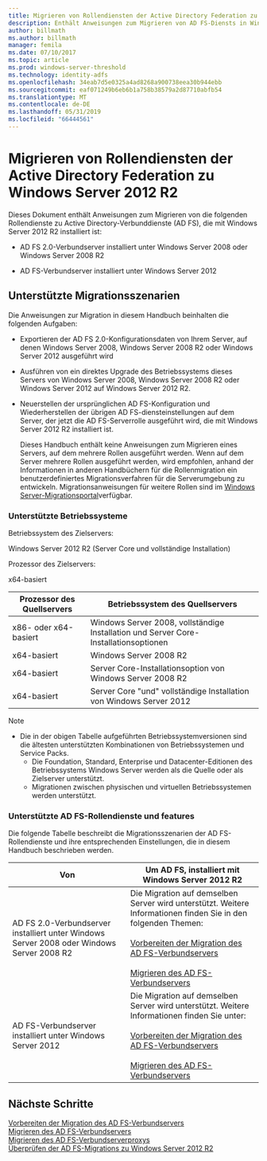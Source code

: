 ```yaml
---
title: Migrieren von Rollendiensten der Active Directory Federation zu Windows Server 2012 R2
description: Enthält Anweisungen zum Migrieren von AD FS-Diensts in Windows Server 2012 R2.
author: billmath
ms.author: billmath
manager: femila
ms.date: 07/10/2017
ms.topic: article
ms.prod: windows-server-threshold
ms.technology: identity-adfs
ms.openlocfilehash: 34eab7d5e0325a4ad8268a900738eea30b944ebb
ms.sourcegitcommit: eaf071249b6eb6b1a758b38579a2d87710abfb54
ms.translationtype: MT
ms.contentlocale: de-DE
ms.lasthandoff: 05/31/2019
ms.locfileid: "66444561"
---
```

# <a name="migrate-active-directory-federation-services-role-services-to-windows-server-2012-r2"></a>Migrieren von Rollendiensten der Active Directory Federation zu Windows Server 2012 R2
 Dieses Dokument enthält Anweisungen zum Migrieren von die folgenden Rollendienste zu Active Directory-Verbunddienste (AD FS), die mit Windows Server 2012 R2 installiert ist:  
  
-   AD FS 2.0-Verbundserver installiert unter Windows Server 2008 oder Windows Server 2008 R2  
  
-   AD FS-Verbundserver installiert unter Windows Server 2012  
  
## <a name="supported-migration-scenarios"></a>Unterstützte Migrationsszenarien  
 Die Anweisungen zur Migration in diesem Handbuch beinhalten die folgenden Aufgaben:  
  
- Exportieren der AD FS 2.0-Konfigurationsdaten von Ihrem Server, auf denen Windows Server 2008, Windows Server 2008 R2 oder Windows Server 2012 ausgeführt wird  
  
- Ausführen von ein direktes Upgrade des Betriebssystems dieses Servers von Windows Server 2008, Windows Server 2008 R2 oder Windows Server 2012 auf Windows Server 2012 R2. 
  
- Neuerstellen der ursprünglichen AD FS-Konfiguration und Wiederherstellen der übrigen AD FS-diensteinstellungen auf dem Server, der jetzt die AD FS-Serverrolle ausgeführt wird, die mit Windows Server 2012 R2 installiert ist.  
  
  Dieses Handbuch enthält keine Anweisungen zum Migrieren eines Servers, auf dem mehrere Rollen ausgeführt werden. Wenn auf dem Server mehrere Rollen ausgeführt werden, wird empfohlen, anhand der Informationen in anderen Handbüchern für die Rollenmigration ein benutzerdefiniertes Migrationsverfahren für die Serverumgebung zu entwickeln. Migrationsanweisungen für weitere Rollen sind im [Windows Server-Migrationsportal](https://go.microsoft.com/fwlink/?LinkId=247608)verfügbar.  
  
### <a name="supported-operating-systems"></a>Unterstützte Betriebssysteme  
 Betriebssystem des Zielservers:  
  
 Windows Server 2012 R2 (Server Core und vollständige Installation)  
  
 Prozessor des Zielservers:  
  
 x64-basiert  
  
|Prozessor des Quellservers|Betriebssystem des Quellservers|  
|-----------------------------|------------------------------------|  
|x86- oder x64-basiert| Windows Server 2008, vollständige Installation und Server Core-Installationsoptionen|  
|x64-basiert|Windows Server 2008 R2|  
|x64-basiert|Server Core-Installationsoption von Windows Server 2008 R2|  
|x64-basiert|Server Core "und" vollständige Installation von Windows Server 2012|  
  
> [!NOTE]
> - Die in der obigen Tabelle aufgeführten Betriebssystemversionen sind die ältesten unterstützten Kombinationen von Betriebssystemen und Service Packs.  
>   -   Die Foundation, Standard, Enterprise und Datacenter-Editionen des Betriebssystems Windows Server werden als die Quelle oder als Zielserver unterstützt.  
>   -   Migrationen zwischen physischen und virtuellen Betriebssystemen werden unterstützt.  
  
### <a name="supported-ad-fs-role-services-and-features"></a>Unterstützte AD FS-Rollendienste und features  
 Die folgende Tabelle beschreibt die Migrationsszenarien der AD FS-Rollendienste und ihre entsprechenden Einstellungen, die in diesem Handbuch beschrieben werden.  
  
|Von|Um AD FS, installiert mit Windows Server 2012 R2|  
|----------|----------------------------------------------------------------------------------------------|  
|AD FS 2.0-Verbundserver installiert unter Windows Server 2008 oder Windows Server 2008 R2|Die Migration auf demselben Server wird unterstützt. Weitere Informationen finden Sie in den folgenden Themen:<br /><br /> [Vorbereiten der Migration des AD FS-Verbundservers](prepare-migrate-ad-fs-server-r2.md)<br /><br /> [Migrieren des AD FS-Verbundservers](migrate-ad-fs-fed-server-r2.md)|  
|AD FS-Verbundserver installiert unter Windows Server 2012|Die Migration auf demselben Server wird unterstützt.  Weitere Informationen finden Sie unter:<br /><br /> [Vorbereiten der Migration des AD FS-Verbundservers](prepare-migrate-ad-fs-server-r2.md)<br /><br /> [Migrieren des AD FS-Verbundservers](migrate-ad-fs-fed-server-r2.md)|  
  
## <a name="next-steps"></a>Nächste Schritte
 [Vorbereiten der Migration des AD FS-Verbundservers](prepare-migrate-ad-fs-server-r2.md)   
 [Migrieren des AD FS-Verbundservers](migrate-ad-fs-fed-server-r2.md)   
 [Migrieren des AD FS-Verbundserverproxys](migrate-fed-server-proxy-r2.md)   
 [Überprüfen der AD FS-Migrations zu Windows Server 2012 R2](verify-ad-fs-migration.md)